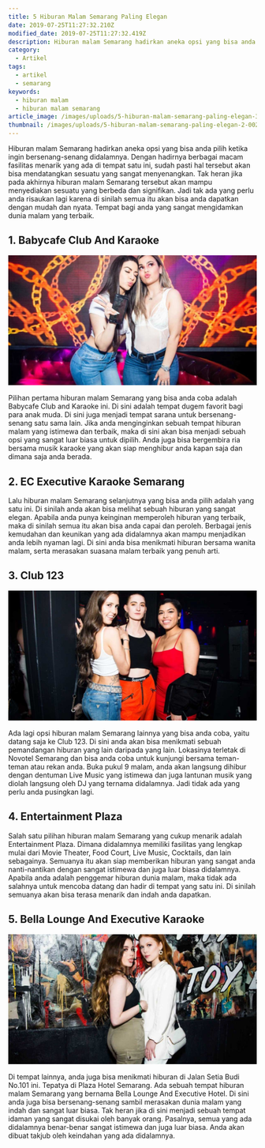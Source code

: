 ```yaml
---
title: 5 Hiburan Malam Semarang Paling Elegan
date: 2019-07-25T11:27:32.210Z
modified_date: 2019-07-25T11:27:32.419Z
description: Hiburan malam Semarang hadirkan aneka opsi yang bisa anda pilih ketika ingin bersenang-senang didalamnya. Dengan hadirnya berbagai macam fasilitas menarik.
category:
  - Artikel
tags:
  - artikel
  - semarang
keywords:
  - hiburan malam
  - hiburan malam semarang
article_image: /images/uploads/5-hiburan-malam-semarang-paling-elegan-3.jpg
thumbnail: /images/uploads/5-hiburan-malam-semarang-paling-elegan-2-002.jpg
---
```

Hiburan malam Semarang hadirkan aneka opsi yang bisa anda pilih ketika ingin bersenang-senang didalamnya. Dengan hadirnya berbagai macam fasilitas menarik yang ada di tempat satu ini, sudah pasti hal tersebut akan bisa mendatangkan sesuatu yang sangat menyenangkan. Tak heran jika pada akhirnya hiburan malam Semarang tersebut akan mampu menyediakan sesuatu yang berbeda dan signifikan. Jadi tak ada yang perlu anda risaukan lagi karena di sinilah semua itu akan bisa anda dapatkan dengan mudah dan nyata. Tempat bagi anda yang sangat mengidamkan dunia malam yang terbaik.



## 1. Babycafe Club And Karaoke

![5 Hiburan Malam Semarang Paling Elegan](/images/uploads/5-hiburan-malam-semarang-paling-elegan-3.jpg)

Pilihan pertama hiburan malam Semarang yang bisa anda coba adalah Babycafe Club and Karaoke ini. Di sini adalah tempat dugem favorit bagi para anak muda. Di sini juga menjadi tempat sarana untuk bersenang-senang satu sama lain. Jika anda menginginkan sebuah tempat hiburan malam yang istimewa dan terbaik, maka di sini akan bisa menjadi sebuah opsi yang sangat luar biasa untuk dipilih. Anda juga bisa bergembira ria bersama musik karaoke yang akan siap menghibur anda kapan saja dan dimana saja anda berada.



## 2. EC Executive Karaoke Semarang

Lalu hiburan malam Semarang selanjutnya yang bisa anda pilih adalah yang satu ini. Di sinilah anda akan bisa melihat sebuah hiburan yang sangat elegan. Apabila anda punya keinginan memperoleh hiburan yang terbaik, maka di sinilah semua itu akan bisa anda capai dan peroleh. Berbagai jenis kemudahan dan keunikan yang ada didalamnya akan mampu menjadikan anda lebih nyaman lagi. Di sini anda bisa menikmati hiburan bersama wanita malam, serta merasakan suasana malam terbaik yang penuh arti.



## 3. Club 123

![5 Hiburan Malam Semarang Paling Elegan](/images/uploads/5-hiburan-malam-semarang-paling-elegan-2.jpg)

Ada lagi opsi hiburan malam Semarang lainnya yang bisa anda coba, yaitu datang saja ke Club 123. Di sini anda akan bisa menikmati sebuah pemandangan hiburan yang lain daripada yang lain. Lokasinya terletak di Novotel Semarang dan bisa anda coba untuk kunjungi bersama teman-teman atau rekan anda. Buka pukul 9 malam, anda akan langsung dihibur dengan dentuman Live Music yang istimewa dan juga lantunan musik yang diolah langsung oleh DJ yang ternama didalamnya. Jadi tidak ada yang perlu anda pusingkan lagi.



## 4. Entertainment Plaza

Salah satu pilihan hiburan malam Semarang yang cukup menarik adalah Entertainment Plaza. Dimana didalamnya memiliki fasilitas yang lengkap mulai dari Movie Theater, Food Court, Live Music, Cocktails, dan lain sebagainya. Semuanya itu akan siap memberikan hiburan yang sangat anda nanti-nantikan dengan sangat istimewa dan juga luar biasa didalamnya. Apabila anda adalah penggemar hiburan dunia malam, maka tidak ada salahnya untuk mencoba datang dan hadir di tempat yang satu ini. Di sinilah semuanya akan bisa terasa menarik dan indah anda dapatkan.



## 5. Bella Lounge And Executive Karaoke

![5 Hiburan Malam Semarang Paling Elegan](/images/uploads/5-hiburan-malam-semarang-paling-elegan-1.jpg)

Di tempat lainnya, anda juga bisa menikmati hiburan di Jalan Setia Budi No.101 ini. Tepatya di Plaza Hotel Semarang. Ada sebuah tempat hiburan malam Semarang yang bernama Bella Lounge And Executive Hotel. Di sini anda juga bisa bersenang-senang sambil merasakan dunia malam yang indah dan sangat luar biasa. Tak heran jika di sini menjadi sebuah tempat idaman yang sangat disukai oleh banyak orang. Pasalnya, semua yang ada didalamnya benar-benar sangat istimewa dan juga luar biasa. Anda akan dibuat takjub oleh keindahan yang ada didalamnya.

